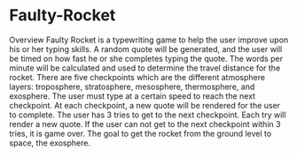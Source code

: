 # Faulty-Rocket

Overview
Faulty Rocket is a typewriting game to help the user improve upon his or her typing skills. 
A random quote will be generated, and the user will be timed on how fast he or she completes typing the quote.
The words per minute will be calculated and used to determine the travel distance for the rocket. 
There are five checkpoints which are the different atmosphere layers: troposphere, stratosphere, mesosphere, thermosphere, and exosphere.
The user must type at a certain speed to reach the next checkpoint. At each checkpoint, a new quote will be rendered 
for the user to complete. The user has 3 tries to get to the next checkpoint. Each try will render a new quote. If the user can not get to the next checkpoint within 3 tries, it is game over. The goal to get the rocket from the ground level to space, the exosphere. 
